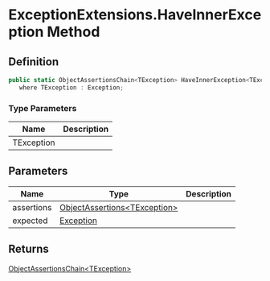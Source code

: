 # ExceptionExtensions.HaveInnerException Method
## Definition

```c#
public static ObjectAssertionsChain<TException> HaveInnerException<TException>(this ObjectAssertions<TException> assertions, Exception expected)
   where TException : Exception;
```

### Type Parameters

| Name | Description |
| ---- | ----------- |
| TException |  |

## Parameters

| Name | Type | Description |
| ---- | ---- | ----------- |
| assertions | [ObjectAssertions&lt;TException&gt;](MrKWatkins.Assertions.ObjectAssertions-1.md) |  |
| expected | [Exception](https://learn.microsoft.com/en-gb/dotnet/api/System.Exception) |  |

## Returns

[ObjectAssertionsChain&lt;TException&gt;](MrKWatkins.Assertions.ObjectAssertionsChain-1.md)
